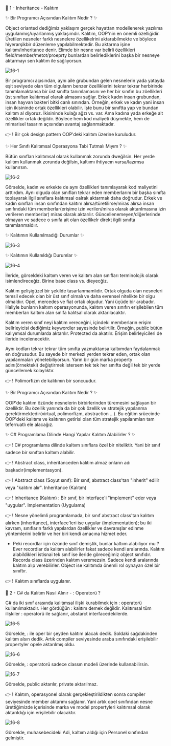 👋 1 - Inheritance - Kalıtım

✨ Bir Programcı Açısından Kalıtım Nedir ? ✨

Object orianted dediğimiz yaklaşım gerçek hayattan modellenerek yazılıma uygulanmış/uyarlanmış yaklaşımdır. Kalıtım, OOP'nin en önemli özelliğidir. Üretilen nesneler farklı nesnelere özellikelrini aktarabilmekte ve böylece hiyerarşikbir düzenleme yapılabilmektedir. Bu aktarma işine kalıtım/inheritance denir.
Elimde bir nesne var belirli özellikleri field/member/metot/proeprty bunlardan belirlediklerini başka bir nesneye aktarmayı sen kalıtım ile sağlıyorsun. 

![16-1](https://github.com/user-attachments/assets/caaa0f75-b6a7-4ff6-9f2a-c045337f6643)


Bir programcı açısından, aynı aile grubundan gelen nesnelerin yada yatayda eşit seviyede olan tüm olguların benzer özelliklerini tekrar tekrar herbirinde tanımlamaktansa bir üst sınıfta tanımlamasını ve her bir sınıfın bu zöellikleri üst sınıftan kalıtımsal olarak almasını sağlar. Erkek kadın insan grubundan, insan hayvan bakteri bitki canlı sınından. 
Örneğin, erkek ve kadın yani insan için ikisininde ortak özellikleri olabilir. İşte bunu bir sınıftta yap ve bundan kalıtım al diyoruz. İkisininde kulağı ağzı vs. var. Ama kadına yada erkeğe ait özellikler ortak değildir. Böylece hem kod maliyeti düşmekte, hem de mimarisel tasarım açısından avantaj sağlanmaktadır. 

👉 ! Bir çok design pattern OOP'deki kalıtım üzerine kuruludur.

✨ Her Sınıfı Kalıtımsal Operasyona Tabi Tutmalı Mıyım ? ✨

Bütün sınıfları kalıtımsal olarak kullanmak zorunda dweğilsin. Her yerde kalıtım kullanmak zorunda değilsin, kaltıımı ihtiyacın varsa/lazımsa kullanırsın.

![16-2](https://github.com/user-attachments/assets/b8769bd3-406a-48d7-8883-d16bc204ba99)

Görselde, kadın ve erkekte de aynı özellikleri tanımlayarak kod maliyetini arttırdım. Aynı olguda olan sınıfları tekrar eden memberlarını bir başka sınıfta toplayarak ilgil sınıflara kalıtımsal oalrak aktarmak daha doğrudur. Erkek ve kadın sınıfları insan sınıfından kalıtım alırsa/türetilirse/miras alırsa insan sınıfındaki tüm memberlar(erişime izin verilen/miras olarak aktarılmasına izin verileren memberlar) miras olarak aktarılır. Güncellenemeyen/diğerlerinde olmayan ve sadece o sınıfa ait olan özellikelr direkt ilgili sınıfta tanımlanmaldıır. 

✨ Kalıtımın Kullanılmadığı Durumlar ✨

![16-3](https://github.com/user-attachments/assets/a1b2ebe0-b73f-4488-b390-661d3e44f971)

✨ Kalıtımın Kullanıldığı Durumlar ✨

![16-4](https://github.com/user-attachments/assets/fd4afa73-2931-4b97-9b93-806ef9751b16)

İleride, görseldeki kaltıım veren ve kalıtım alan sınıfları terminolojik olarak isimlendireceğiz. Birine base class vs. dieyecğiz. 

Kalıtım gelişigüzel bir şekilde tasarlanmamlıdır. Ortak olguda olan nesneleri temsil edecek olan bir üst sınıf olmalı ve daha evrensel nitelikte bir olgu olmaldıır. Opel, mercedes ve fiat ortak olgudur. Yani üçüde bir arabadır. Haliyle bunların kaltıım operasyonunda, kalıtım veren sınıfın erişilebilen tüm memberları kaltıım alan sınıfa kalıtsal olarak aktarılacaktır.

Kalıtım veren sınıf neyi kalıtım vereceğini, içindeki memberların erişim belirleyicisi dediğimiz keywordler sayesinde belirtilir. Örneğin, public bütün kalıyımsal durumlarda aktarılır. Protected da akatılır. Erişim belirleyicileri de ileride incelenecektir. 

Aynı kodları tekrar tekrar tüm sınıfta yazmaktansa kaltıımdan faydalanmak en doğrusudur. Bu sayede bir merkezi yerden tekrar eden, ortak olan yapılanmaları yönetebiliyorsun. Yarın bir gün marka property adını(örnekteki) değiştirmek istersem tek tek her sınıfta değil tek bir yerde güncellemek kolaylıktır. 

👉 ! Polimorfizm de kalıtımın bir soncuudur. 

✨ Bir Programcı Açısından Kalıtım Nedir ? ✨

OOP'de kalıtım özünde nesnelerin birbirlerinden türemesini sağlayan bir özelliktir. Bu özellik yanında da bir çok özellik ve stratejik yapılanma gerektirmektedir(virtual, polimorfizm, abstraction ...). Bu eğitim srüecinde OOP'deki kalıtımı ve kalıtımın getirisi olan tüm stratejik yapılanmları tam teferruatlı ele alacağız.  

✨ C# Programlama Dilinde Hangi Yapılar Kalıtım Alabilirler ? ✨

👉 ! C# programlama dilinde kaltıım sınıflara özel bir niteliktir. Yani bir sınıf sadece bir sınıftan kaltıım alabilir. 

👉 ! Abstract class, inheritanceden kalıtım almaz onların adı başkadır(implementasyon). 

👉 ! Abstract class (Soyut sınıf): Bir sınıf, abstract class'tan "inherit" edilir veya "kalıtım alır". Inheritance (Kalıtım)

👉 ! Inheritance (Kalıtım) : Bir sınıf, bir interface'i "implement" eder veya "uygular". Implementation (Uygulama)

👉 ! Nesne yönelimli programlamada, bir sınıf abstract class'tan kalıtım alırken (inheritance), interface'leri ise uygular (implementation); bu iki kavram, sınıfların farklı yapılardan özellikler ve davranışlar edinme yöntemlerini belirtir ve her biri kendi amacına hizmet eder.

- Peki recordlar için özünde sınıf demiştik, bunlar kaltıım alabiliyor mu ?
Ever recordlar da kalıtım alabilirler fakat sadece kendi aralarında. Kalıtım alabildikleri istisnai tek sınıf ise ileride göreceğimiz object sınıfıdır.
Recorda class üzerinden kalıtım veremezsin. Sadece kendi aralarında kalıtım alıp verebilirler. Object ise kalıtımda önemli rol oynayan özel bir sınıftır. 

👉 ! Kalıtım sınıflarda uygulanır. 

👋 2 - C# da Kalıtım Nasıl Alınır - : Operatorü ?

C# da iki sınıf arasında kalıtımsal ilişki kurabilmek için : operatorü kullanılmaktadır. 
Her gördüğün : kalıtım demek değildir. 
Kalıtımsal tüm ilişkiler : operatorü ile sağlanır, abstarct interfacedekilerde.

![16-5](https://github.com/user-attachments/assets/97a7dfbf-081b-42b2-a764-a8d4799c5612)

Görselde, : ile oper bir şeyden kalıtım alacak dedik. Soldaki sağdakinden kalıtım alsın dedik. Artık compiler seviyesinde araba sınıfındaki erişilebilir propertyler opele aktarılmış oldu. 

![16-6](https://github.com/user-attachments/assets/efe119fe-acca-40bc-a37a-39fb75a4f7ec)

Görselde, : operatorü sadece classın modeli üzerinde kullanabilirsin. 

![16-7](https://github.com/user-attachments/assets/5c94c669-79ff-4938-90c2-83a215faf38f)

Görselde, public aktarılır, private aktarılmaz. 

👉 ! Kalıtım, operasyonel olarak gerçekleştirildikten sonra compiler seviyesinde member aktarımı sağlanır. Yani artık opel sınıfından nesne ürettiğimizde içerisinde marka ve model propertyleri kalıtımsal olarak aktarıldığı için erişilebilir olacaktır. 

![16-8](https://github.com/user-attachments/assets/e689c22d-26ed-4073-801c-d806bf257b2f)

Görselde, muhasebecideki Adi, kaltıım aldığı için Personel sınıfından gelmiştir. 
